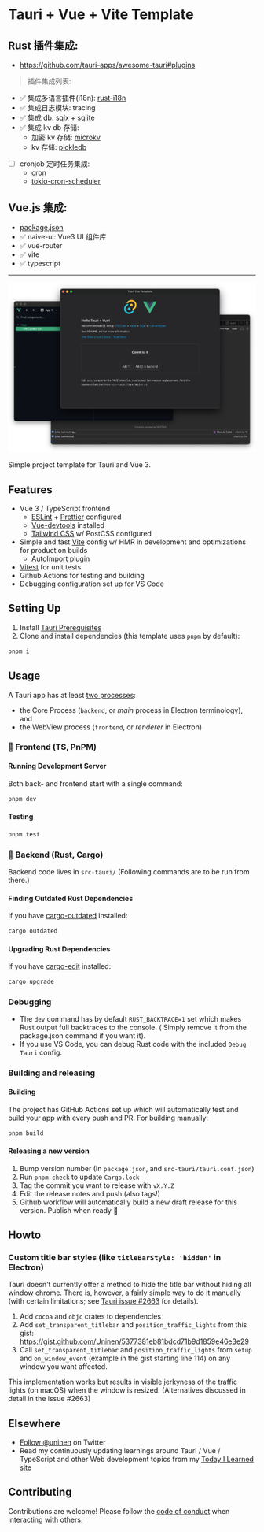 # Tauri + Vue + Vite Template

## Rust 插件集成:

- https://github.com/tauri-apps/awesome-tauri#plugins

> 插件集成列表:

- ✅ 集成多语言插件(i18n): [rust-i18n](https://github.com/longbridgeapp/rust-i18n)
- ✅ 集成日志模块: tracing
- ✅ 集成 db: sqlx + sqlite
- ✅ 集成 kv db 存储:
    - 加密 kv 存储: [microkv](https://github.com/ex0dus-0x/microkv)
    - kv 存储: [pickledb](https://crates.io/crates/pickledb)
- [ ] cronjob 定时任务集成:
    - [cron](https://crates.io/crates/cron)
    - [tokio-cron-scheduler](https://crates.io/crates/tokio-cron-scheduler)

## Vue.js 集成:

- [package.json](package.json)
- ✅ naive-ui: Vue3 UI 组件库
- ✅ vue-router
- ✅ vite
- ✅ typescript

---

![Screenshot](./public/screenshot.png)

Simple project template for Tauri and Vue 3.

## Features

- Vue 3 / TypeScript frontend
    - [ESLint](https://eslint.org/) + [Prettier](https://prettier.io/) configured
    - [Vue-devtools](https://devtools.vuejs.org/) installed
    - [Tailwind CSS](https://tailwindcss.com/) w/ PostCSS configured
- Simple and fast [Vite](https://vitejs.dev/) config w/ HMR in development and optimizations for production builds
    - [AutoImport plugin](https://github.com/antfu/unplugin-auto-import)
- [Vitest](https://vitest.dev/) for unit tests
- Github Actions for testing and building
- Debugging configuration set up for VS Code

## Setting Up

1. Install [Tauri Prerequisites](https://tauri.studio/v1/guides/getting-started/prerequisites)
2. Clone and install dependencies (this template uses `pnpm` by default):

```sh
pnpm i
```

## Usage

A Tauri app has at least [two processes](https://tauri.app/v1/guides/architecture/process-model):

- the Core Process (`backend`, or _main_ process in Electron terminology), and
- the WebView process (`frontend`, or _renderer_ in Electron)

### 🦢 Frontend (TS, PnPM)

#### Running Development Server

Both back- and frontend start with a single command:

```sh
pnpm dev
```

#### Testing

```sh
pnpm test
```

### 🦀 Backend (Rust, Cargo)

Backend code lives in `src-tauri/` (Following commands are to be run from there.)

#### Finding Outdated Rust Dependencies

If you have [cargo-outdated](https://github.com/kbknapp/cargo-outdated) installed:

```sh
cargo outdated
```

#### Upgrading Rust Dependencies

If you have [cargo-edit](https://github.com/killercup/cargo-edit) installed:

```sh
cargo upgrade
```

### Debugging

- The `dev` command has by default `RUST_BACKTRACE=1` set which makes Rust output full backtraces to the console. (
  Simply remove it from the package.json command if you want it).
- If you use VS Code, you can debug Rust code with the included `Debug Tauri` config.

### Building and releasing

#### Building

The project has GitHub Actions set up which will automatically test and build your app with every push and PR. For
building manually:

```sh
pnpm build
```

#### Releasing a new version

1. Bump version number (In `package.json`, and `src-tauri/tauri.conf.json`)
2. Run `pnpm check` to update `Cargo.lock`
3. Tag the commit you want to release with `vX.Y.Z`
4. Edit the release notes and push (also tags!)
5. Github workflow will automatically build a new draft release for this version. Publish when ready 🎉

## Howto

### Custom title bar styles (like `titleBarStyle: 'hidden'` in Electron)

Tauri doesn't currently offer a method to hide the title bar without hiding all window chrome. There is, however, a
fairly simple way to do it manually (with certain limitations;
see [Tauri issue #2663](https://github.com/tauri-apps/tauri/issues/2663) for details).

1. Add `cocoa` and `objc` crates to dependencies
2. Add `set_transparent_titlebar` and `position_traffic_lights` from this
   gist: https://gist.github.com/Uninen/5377381eb81bdcd71b9d1859e46e3e29
3. Call `set_transparent_titlebar` and `position_traffic_lights` from `setup` and `on_window_event` (example in the gist
   starting line 114) on any window you want affected.

This implementation works but results in visible jerkyness of the traffic lights (on macOS) when the window is
resized. (Alternatives discussed in detail in the issue #2663)

## Elsewhere

- [Follow @uninen](https://twitter.com/uninen) on Twitter
- Read my continuously updating learnings around Tauri / Vue / TypeScript and other Web development topics from
  my [Today I Learned site](https://til.unessa.net/)

## Contributing

Contributions are welcome! Please follow the [code of conduct](./CODE_OF_CONDUCT.md) when interacting with others.
